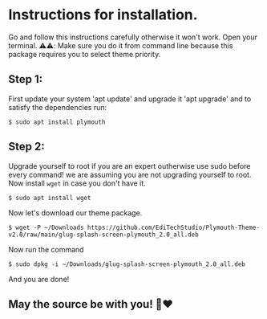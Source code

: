 # Instructions for installation.
Go and follow this instructions carefully otherwise it won't work. Open your terminal.
⚠️⚠️: Make sure you do it from command line because this package requires you to select theme priority.

## Step 1:
First update your system 'apt update' and upgrade it 'apt upgrade' and to satisfy the dependencies run:
```
$ sudo apt install plymouth
```
## Step 2:
Upgrade yourself to root if you are an expert outherwise use sudo before every command! we are assuming you are not upgrading yourself to root.
Now install `wget` in case you don't have it.
```
$ sudo apt install wget
```
Now let's download our theme package.
```
$ wget -P ~/Downloads https://github.com/EdiTechStudio/Plymouth-Theme-v2.0/raw/main/glug-splash-screen-plymouth_2.0_all.deb
```
Now run the command
```
$ sudo dpkg -i ~/Downloads/glug-splash-screen-plymouth_2.0_all.deb
```
 And you are done!

 ## May the source be with you! 🐧❤️
